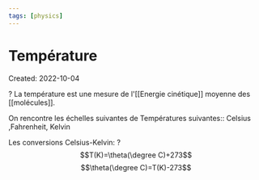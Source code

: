 ```yaml
---
tags: [physics] 
---
```

# Température
Created: 2022-10-04

?
La température est une mesure de l'[[Energie cinétique]] moyenne des [[molécules]].
<!--SR:!2022-10-19,11,250-->

On rencontre les échelles suivantes de Températures suivantes:: Celsius ,Fahrenheit, Kelvin
<!--SR:!2022-10-22,14,270-->
Les conversions Celsius-Kelvin:
?
$$T(K)=\theta(\degree C)+273$$
$$\theta(\degree C)=T(K)-273$$
<!--SR:!2022-10-21,13,270-->
